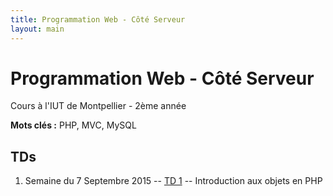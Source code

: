 ```yaml
---
title: Programmation Web - Côté Serveur
layout: main
---
```


# Programmation Web - Côté Serveur
Cours à l'IUT de Montpellier - 2ème année

**Mots clés :** PHP, MVC, MySQL

## TDs
1. Semaine du 7 Septembre 2015 -- [TD 1](tutorials/tutorial1.html) -- Introduction aux objets en PHP
